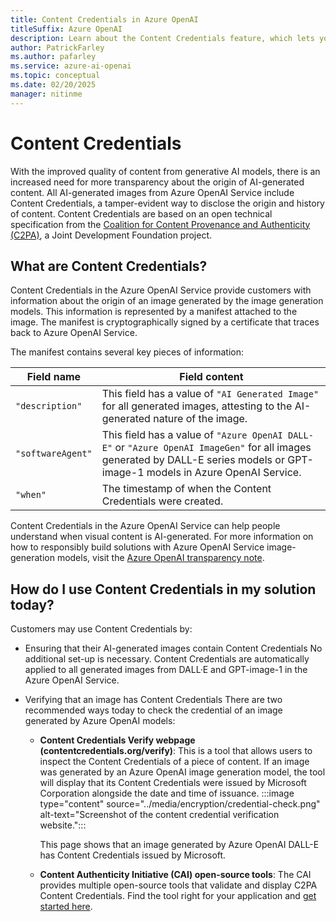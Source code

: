 ```yaml
---
title: Content Credentials in Azure OpenAI
titleSuffix: Azure OpenAI
description: Learn about the Content Credentials feature, which lets you verify that an image was generated by an AI model.
author: PatrickFarley
ms.author: pafarley
ms.service: azure-ai-openai
ms.topic: conceptual 
ms.date: 02/20/2025
manager: nitinme
---
```


# Content Credentials

With the improved quality of content from generative AI models, there is an increased need for more transparency about the origin of AI-generated content. All AI-generated images from Azure OpenAI Service include Content Credentials, a tamper-evident way to disclose the origin and history of content. Content Credentials are based on an open technical specification from the [Coalition for Content Provenance and Authenticity (C2PA)](https://www.c2pa.org), a Joint Development Foundation project. 

## What are Content Credentials? 

Content Credentials in the Azure OpenAI Service provide customers with information about the origin of an image generated by the image generation models. This information is represented by a manifest attached to the image. The manifest is cryptographically signed by a certificate that traces back to Azure OpenAI Service.

The manifest contains several key pieces of information: 

| Field name | Field content |
| ---| ---|
| `"description"` | This field has a value of `"AI Generated Image"` for all generated images, attesting to the AI-generated nature of the image. |
| `"softwareAgent"` | This field has a value of `"Azure OpenAI DALL-E"` or `"Azure OpenAI ImageGen"` for all images generated by DALL-E series models or GPT-image-1 models in Azure OpenAI Service. |
|`"when"` |The timestamp of when the Content Credentials were created. | 


Content Credentials in the Azure OpenAI Service can help people understand when visual content is AI-generated. For more information on how to responsibly build solutions with Azure OpenAI Service image-generation models, visit the [Azure OpenAI transparency note](/legal/cognitive-services/openai/transparency-note?tabs=text).

## How do I use Content Credentials in my solution today?

Customers may use Content Credentials by:
- Ensuring that their AI-generated images contain Content Credentials
    No additional set-up is necessary. Content Credentials are automatically applied to all generated images from DALL·E and GPT-image-1 in the Azure OpenAI Service. 
- Verifying that an image has Content Credentials
    There are two recommended ways today to check the credential of an image generated by Azure OpenAI models:

    - **Content Credentials Verify webpage (contentcredentials.org/verify)**: This is a tool that allows users to inspect the Content Credentials of a piece of content. If an image was generated by an Azure OpenAI image generation model, the tool will display that its Content Credentials were issued by Microsoft Corporation alongside the date and time of issuance.
       :::image type="content" source="../media/encryption/credential-check.png" alt-text="Screenshot of the content credential verification website.":::
    
       This page shows that an image generated by Azure OpenAI DALL-E has Content Credentials issued by Microsoft.
        
    - **Content Authenticity Initiative (CAI) open-source tools**: The CAI provides multiple open-source tools that validate and display C2PA Content Credentials. Find the tool right for your application and [get started here](https://opensource.contentauthenticity.org/).
    